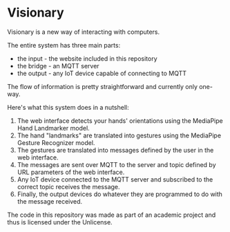 # Visionary

Visionary is a new way of interacting with computers.

The entire system has three main parts:
- the input - the website included in this repository
- the bridge - an MQTT server
- the output - any IoT device capable of connecting to MQTT

The flow of information is pretty straightforward and currently only one-way.

Here's what this system does in a nutshell:
1. The web interface detects your hands' orientations using the MediaPipe Hand Landmarker model.
2. The hand "landmarks" are translated into gestures using the MediaPipe Gesture Recognizer model.
3. The gestures are translated into messages defined by the user in the web interface.
4. The messages are sent over MQTT to the server and topic defined by URL parameters of the web interface.
5. Any IoT device connected to the MQTT server and subscribed to the correct topic receives the message.
6. Finally, the output devices do whatever they are programmed to do with the message received.

The code in this repository was made as part of an academic project and thus is licensed under the Unlicense.
